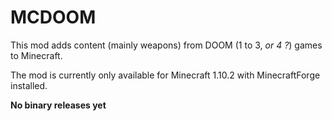 MCDOOM
=====

This mod adds content (mainly weapons) from DOOM (1 to 3, _or 4 ?_) games to Minecraft.

The mod is currently only available for Minecraft 1.10.2 with MinecraftForge installed.

**No binary releases yet**